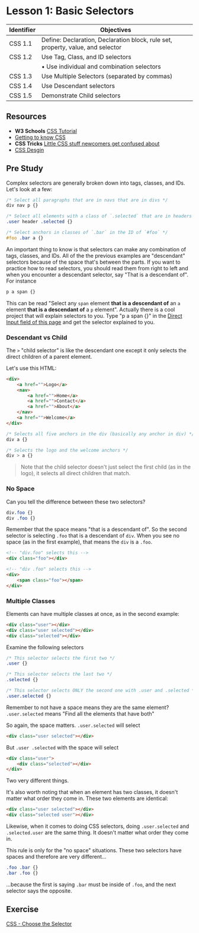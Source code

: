 # Lesson 1: Basic Selectors

Identifier   | Objectives
-------------|------------
CSS 1.1      | Define: Declaration, Declaration block, rule set, property, value, and selector
CSS 1.2      | Use Tag, Class, and ID selectors
             | &bull; Use individual and combination selectors
CSS 1.3      | Use Multiple Selectors (separated by commas)
CSS 1.4      | Use Descendant selectors
CSS 1.5      | Demonstrate Child selectors

## Resources
- __W3 Schools__ [CSS Tutorial](http://www.w3schools.com/css/default.asp)
- [Getting to know CSS](http://learn.shayhowe.com/html-css/getting-to-know-css/)
- __CSS Tricks__ [Little CSS stuff newcomers get confused about](http://css-tricks.com/little-css-stuff-newcomers-get-confused-about/ )
- [CSS Desgin](http://teacherjohn.com/ucscextension/cssdesign/ex02.html)

## Pre Study

Complex selectors are generally broken down into tags, classes, and IDs. Let's look at a few:

```css
/* Select all paragraphs that are in navs that are in divs */
div nav p {}

/* Select all elements with a class of `.selected` that are in headers that are in elements with a class of `.user` */
.user header .selected {}

/* Select anchors in classes of `.bar` in the ID of `#foo` */
#foo .bar a {}
```

An important thing to know is that selectors can make any combination of tags, classes, and IDs. All of the the previous examples are "descendant" selectors because of the space that's between the parts. If you want to practice how to read selectors, you should read them from right to left and when you encounter a descendant selector, say "That is a descendant of". For instance

```css
p a span {}
```

This can be read "Select any `span` element __that is a descendant of__ an `a` element __that is a descendant of__ a `p` element". Actually there is a cool project that will explain selectors to you. Type "p a span {}" in the [Direct Input field of this page](http://tux.theopalgroup.com/cgi-bin/css3explainer/selectoracle.py) and get the selector explained to you.

### Descendant vs Child

The `>` "child selector" is like the descendant one except it only selects the direct children of a parent element.

Let's use this HTML:

```html
<div>
	<a href="">Logo</a>
	<nav>
		<a href="">Home</a>
		<a href="">Contact</a>
		<a href="">About</a>
	</nav>
	<a href="">Welcome</a>
</div>
```

```css
/* Selects all five anchors in the div (basically any anchor in div) */
div a {}

/* Selects the logo and the welcome anchors */
div > a {}
```

> Note that the child selector doesn't just select the first child (as in the logo), it selects all direct children that match.

### No Space

Can you tell the difference between these two selectors?

```css
div.foo {}
div .foo {}
```

Remember that the space means "that is a descendant of". So the second selector is selecting `.foo` that is a descendant of `div`. When you see no space (as in the first example), that means the `div` is a `.foo`.

```html
<!-- "div.foo" selects this -->
<div class="foo"></div>

<!-- "div .foo" selects this -->
<div>
	<span class="foo"></span>
</div>
```

### Multiple Classes

Elements can have multiple classes at once, as in the second example:

```html
<div class="user"></div>
<div class="user selected"></div>
<div class="selected"></div>
```

Examine the following selectors

```css
/* This selector selects the first two */
.user {}

/* This selector selects the last two */
.selected {}

/* This selector selects ONLY the second one with .user and .selected */
.user.selected {}
```

Remember to not have a space means they are the same element? `.user.selected` means "Find all the elements that have both"

So again, the space matters. `.user.selected` will select

```html
<div class="user selected"></div>
```

But `.user .selected` with the space will select

```html
<div class="user">
	<div class="selected"></div>
</div>
```

Two very different things.

It's also worth noting that when an element has two classes, it doesn't matter what order they come in. These two elements are identical:

```html
<div class="user selected"></div>
<div class="selected user"></div>
```

Likewise, when it comes to doing CSS selectors, doing `.user.selected` and `.selected.user` are the same thing. It doesn't matter what order they come in. 

This rule is only for the "no space" situations. These two selectors have spaces and therefore are very different...

```css
.foo .bar {}
.bar .foo {}
```

...because the first is saying `.bar` must be inside of `.foo`, and the next selector says the opposite.

## Exercise
[CSS - Choose the Selector](https://github.com/RockitBootcamp/Phoenix/tree/master/Projects/CSS%20Choose%20the%20Selector)
